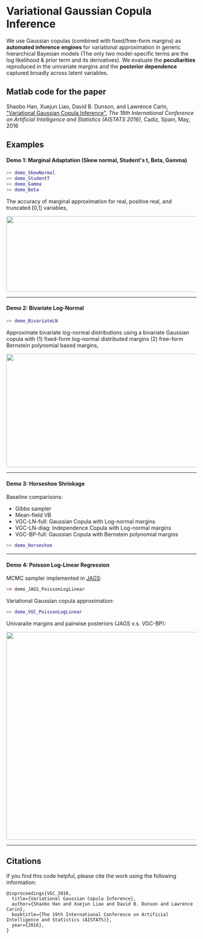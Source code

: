 # Variational Gaussian Copula Inference

We use Gaussian copulas (combined with fixed/free-form margins) as **automated inference engines** for variational approximation in generic hierarchical Bayesian models (The only two model-specific terms are the log likelihood & prior term and its derivatives). We evaluate the **peculiarities** reproduced in the univariate margins and the **posterior dependence** captured broadly across latent variables.

## Matlab code for the paper

Shaobo Han, Xuejun Liao, David B. Dunson, and Lawrence Carin, <a href="http://people.ee.duke.edu/~lcarin/VGC_AISTATS2016.pdf"> "Variational Gaussian Copula Inference"</a>, *The 19th International Conference on Artificial Intelligence and Statistics (AISTATS 2016)*, Cadiz, Spain, May, 2016

## Examples

#### Demo 1: Marginal Adaptation (Skew normal, Student's t, Beta, Gamma) 

```Matlab
>> demo_SkewNormal
>> demo_StudentT
>> demo_Gamma
>> demo_Beta
```
The accuracy of marginal approximation for real, positive real, and truncated [0,1] variables, 

<a href="url"><img src="https://github.com/shaobohan/VariationalGaussianCopula/blob/master/figure/margins.png" align="center" height="200" width="800"></a>


---
#### Demo 2: Bivariate Log-Normal

```Matlab
>> demo_BivariateLN
```
Approximate bivariate log-normal distributions using a bivariate Gaussian copula with (1) fixed-form log-normal distributed margins (2) free-form Bernstein polynomial based margins,

<a href="url"><img src="https://github.com/shaobohan/VariationalGaussianCopula/blob/master/figure/lognormal.png" align="center" height="300" width="800"></a>

---
#### Demo 3: Horseshoe Shrinkage

Baseline comparisons:  
* Gibbs sampler 
* Mean-field VB  
* VGC-LN-full: Gaussian Copula with Log-normal margins  
* VGC-LN-diag: Independence Copula with Log-normal margins
* VGC-BP-full: Gaussian Copula with Bernstein polynomial margins

```Matlab
>> demo_Horseshoe
```
---
#### Demo 4: Poisson Log-Linear Regression

MCMC sampler implemented in <a href="http://mcmc-jags.sourceforge.net/"> JAGS</a>:

```r
>> demo_JAGS_PoissonLogLinear
```
Variational Gaussian copula approximation: 

```Matlab
>> demo_VGC_PoissonLogLinear
```
Univaraite margins and pairwise posteriors (JAGS v.s. VGC-BP):

<a href="url"><img src="https://github.com/shaobohan/VariationalGaussianCopula/blob/master/figure/VGC-JAGS.png" align="center" height="550" width="800"></a>


---

## Citations

If you find this code helpful, please cite the work using the following information:

    @inproceedings{VGC_2016,
      title={Variational Gaussian Copula Inference},
      author={Shaobo Han and Xuejun Liao and David B. Dunson and Lawrence Carin},
      booktitle={The 19th International Conference on Artificial Intelligence and Statistics (AISTATS)},
      year={2016},
    }

